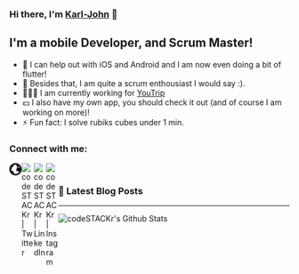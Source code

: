 ### Hi there, I'm [Karl-John][website] 👋

## I'm a mobile Developer, and Scrum Master!
- 📱 I can help out with iOS and Android and I am now even doing a bit of flutter!
- 🎯 Besides that, I am quite a scrum enthousiast I would say :).
- 👨🏻‍💻 I am currently working for [YouTrip][youtrip]
- 💵 I also have my own app, you should check it out (and of course I am working on more)!
- ⚡ Fun fact: I solve rubiks cubes under 1 min.

### Connect with me:

[<img align="left" alt="codeSTACKr.com" width="22px" src="https://raw.githubusercontent.com/iconic/open-iconic/master/svg/globe.svg" />][website]
[<img align="left" alt="codeSTACKr | Twitter" width="22px" src="https://cdn.jsdelivr.net/npm/simple-icons@v3/icons/twitter.svg" />][twitter]
[<img align="left" alt="codeSTACKr | LinkedIn" width="22px" src="https://cdn.jsdelivr.net/npm/simple-icons@v3/icons/linkedin.svg" />][linkedin]
[<img align="left" alt="codeSTACKr | Instagram" width="22px" src="https://cdn.jsdelivr.net/npm/simple-icons@v3/icons/instagram.svg" />][instagram]

<br />

### 📕 Latest Blog Posts
<!-- BLOG-POST-LIST:START -->
<!-- BLOG-POST-LIST:END -->

---

<img align="left" alt="codeSTACKr's Github Stats" src="https://github-readme-stats.vercel.app/api?username=KarlChow92&show_icons=true&hide_border=true" />

[website]: https://karljohnchow.com/
[twitter]: https://twitter.com/kaaaarlll
[instagram]: https://www.instagram.com/thisiskarljohnchow/
[linkedin]: https://www.linkedin.com/in/karl-john-chow-91196679/
[youtrip]: https://you.co